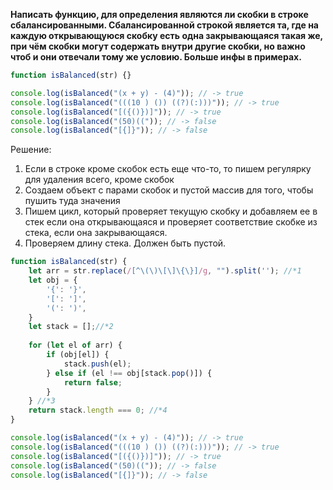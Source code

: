**Написать функцию, для определения являются ли скобки в строке сбалансированными. Сбалансированной строкой является та, где на каждую открывающуюся скобку есть одна закрывающаяся такая же, при чём скобки могут содержать внутри другие скобки, но важно чтоб и они отвечали тому же условию. Больше инфы в примерах.**

```javascript
function isBalanced(str) {} 

console.log(isBalanced("(x + y) - (4)")); // -> true 
console.log(isBalanced("(((10 ) ()) ((?)(:)))")); // -> true 
console.log(isBalanced("[({()})]")); // -> true 
console.log(isBalanced("(50)((")); // -> false 
console.log(isBalanced("[{]}")); // -> false
```

Решение:
1. Если в строке кроме скобок есть еще что-то, то пишем регулярку для удаления всего, кроме скобок
2. Создаем объект с парами скобок и пустой массив для того, чтобы пушить туда значения
3.  Пишем цикл, который проверяет текущую скобку и добавляем ее в стек если она открывающаяся и проверяет соответствие скобке из стека, если она закрывающаяся.
4. Проверяем длину стека. Должен быть пустой. 

```javascript
function isBalanced(str) {
	let arr = str.replace(/[^\(\)\[\]\{\}]/g, "").split(''); //*1
	let obj = {
		'{': '}',
		'[': ']',
		'(': ')',
	}
	let stack = [];//*2
	
	for (let el of arr) {
		if (obj[el]) {
			stack.push(el);
		} else if (el !== obj[stack.pop()]) {
			return false;
		}
	} //*3
	return stack.length === 0; //*4
}

console.log(isBalanced("(x + y) - (4)")); // -> true
console.log(isBalanced("(((10 ) ()) ((?)(:)))")); // -> true
console.log(isBalanced("[({()})]")); // -> true
console.log(isBalanced("(50)((")); // -> false
console.log(isBalanced("[{]}")); // -> false
```
